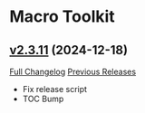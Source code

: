 # Macro Toolkit

## [v2.3.11](https://github.com/NumyAddon/MacroToolkit/tree/v2.3.11) (2024-12-18)
[Full Changelog](https://github.com/NumyAddon/MacroToolkit/compare/v2.3.10...v2.3.11) [Previous Releases](https://github.com/NumyAddon/MacroToolkit/releases)

- Fix release script  
- TOC Bump  

